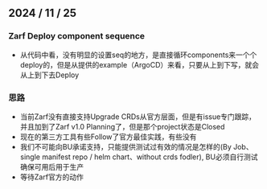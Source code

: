## 2024 / 11 / 25
### Zarf Deploy component sequence

- 从代码中看，没有明显的设置seq的地方，是直接循环components来一个个deploy的，但是从提供的example（ArgoCD）来看，只要从上到下写，就会从上到下去Deploy

### 思路
- 当前Zarf没有直接支持Upgrade CRDs从官方层面，但是有issue专门跟踪，并且加到了Zarf v1.0 Planning了，但是那个project状态是Closed
- 现在的第三方工具有些Follow了官方最佳实践，有些没有
- 我们不可能向BU承诺支持，只能提供测试过有效的情况是怎样的(By Job、single manifest repo / helm chart、without crds fodler), BU必须自行测试确保可用后用于生产
- 等待Zarf官方的动作
